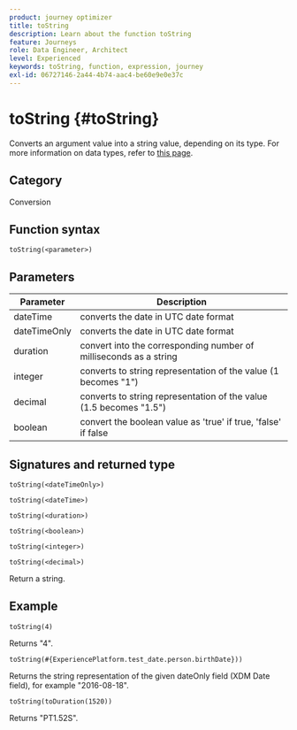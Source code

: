 ```yaml
---
product: journey optimizer
title: toString
description: Learn about the function toString
feature: Journeys
role: Data Engineer, Architect
level: Experienced
keywords: toString, function, expression, journey
exl-id: 06727146-2a44-4b74-aac4-be60e9e0e37c
---
```

# toString {#toString}

Converts an argument value into a string value, depending on its type. For more information on data types, refer to [this page](../expression/data-types.md).

## Category

Conversion

## Function syntax

`toString(<parameter>)`

## Parameters

|Parameter|Description|
|--- |--- |
|dateTime|converts the date in UTC date format|
|dateTimeOnly|converts the date in UTC date format|
|duration|convert into the corresponding number of milliseconds as a string|
|integer|converts to string representation of the value (1 becomes "1")|
|decimal|converts to string representation of the value (1.5 becomes "1.5")|
|boolean|convert the boolean value as 'true' if true, 'false' if false|

## Signatures and returned type

`toString(<dateTimeOnly>)`

`toString(<dateTime>)`

`toString(<duration>)`

`toString(<boolean>)`

`toString(<integer>)`

`toString(<decimal>)`

Return a string.

## Example

`toString(4)`

Returns "4".

`toString(#{ExperiencePlatform.test_date.person.birthDate}))`

Returns the string representation of the given dateOnly field (XDM Date field), for example "2016-08-18".

`toString(toDuration(1520))`

Returns "PT1.52S".
